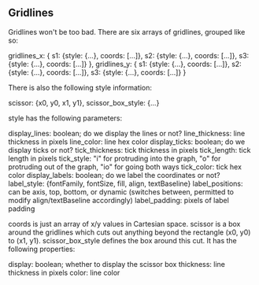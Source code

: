 ## Gridlines

Gridlines won't be too bad. There are six arrays of gridlines, grouped like so:

gridlines_x: {
  s1: {style: {...}, coords: [...]},
  s2: {style: {...}, coords: [...]},
  s3: {style: {...}, coords: [...]}
},
gridlines_y: {
  s1: {style: {...}, coords: [...]},
  s2: {style: {...}, coords: [...]},
  s3: {style: {...}, coords: [...]}
}

There is also the following style information:

scissor: {x0, y0, x1, y1},
scissor_box_style: {...}

style has the following parameters:

display_lines: boolean; do we display the lines or not?
line_thickness: line thickness in pixels
line_color: line hex color
display_ticks: boolean; do we display ticks or not?
tick_thickness: tick thickness in pixels
tick_length: tick length in pixels
tick_style: "i" for protruding into the graph, "o" for protruding out of the graph, "io" for going both ways
tick_color: tick hex color
display_labels: boolean; do we label the coordinates or not?
label_style: {fontFamily, fontSize, fill, align, textBaseline}
label_positions: can be axis, top, bottom, or dynamic (switches between, permitted to modify align/textBaseline accordingly)
label_padding: pixels of label padding

coords is just an array of x/y values in Cartesian space.
scissor is a box around the gridlines which cuts out anything beyond the rectangle (x0, y0) to (x1, y1).
scissor_box_style defines the box around this cut. It has the following properties:

display: boolean; whether to display the scissor box
thickness: line thickness in pixels
color: line color
